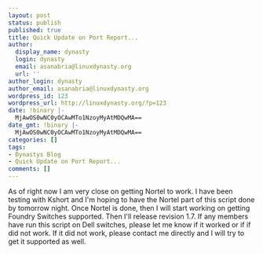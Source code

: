 ```yaml
---
layout: post
status: publish
published: true
title: Quick Update on Port Report...
author:
  display_name: dynasty
  login: dynasty
  email: asanabria@linuxdynasty.org
  url: ''
author_login: dynasty
author_email: asanabria@linuxdynasty.org
wordpress_id: 123
wordpress_url: http://linuxdynasty.org/?p=123
date: !binary |-
  MjAwOS0wNC0yOCAwMTo1NzoyMyAtMDQwMA==
date_gmt: !binary |-
  MjAwOS0wNC0yOCAwMTo1NzoyMyAtMDQwMA==
categories: []
tags:
- Dynastys Blog
- Quick Update on Port Report...
comments: []
---
```

<p>As of right now I am very close on getting Nortel to work. I have been testing with Kshort and I'm hoping to have the Nortel part of this script done by tomorrow night. Once Nortel is done, then I will start working on getting Foundry Switches supported. Then I'll release revision 1.7. If any members have run this script on Dell switches, please let me know if it worked or if if did not work. If it did not work, please contact me directly and I will try to get it supported as well.</p>
